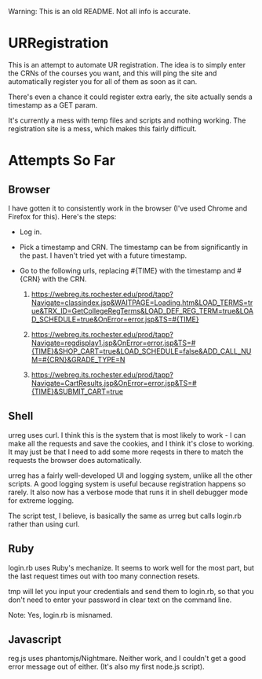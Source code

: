 Warning: This is an old README. Not all info is accurate.

URRegistration
==============

This is an attempt to automate UR registration. The idea is to simply enter the
CRNs of the courses you want, and this will ping the site and automatically
register you for all of them as soon as it can.

There's even a chance it could register extra early, the site actually sends a
timestamp as a GET param.

It's currently a mess with temp files and scripts and nothing working. The
registration site is a mess, which makes this fairly difficult.

Attempts So Far
===============

Browser
-------

I have gotten it to consistently work in the browser (I've used Chrome and
Firefox for this). Here's the steps:

* Log in.
* Pick a timestamp and CRN. The timestamp can be from significantly in the
  past. I haven't tried yet with a future timestamp.
* Go to the following urls, replacing #{TIME} with the timestamp and #{CRN}
  with the CRN.

    1. https://webreg.its.rochester.edu/prod/tapp?Navigate=classindex.jsp&WAITPAGE=Loading.htm&LOAD_TERMS=true&TRX_ID=GetCollegeRegTerms&LOAD_DEF_REG_TERM=true&LOAD_SCHEDULE=true&OnError=error.jsp&TS=#{TIME}

    2. https://webreg.its.rochester.edu/prod/tapp?Navigate=regdisplay1.jsp&OnError=error.jsp&TS=#{TIME}&SHOP_CART=true&LOAD_SCHEDULE=false&ADD_CALL_NUM=#{CRN}&GRADE_TYPE=N

    3. https://webreg.its.rochester.edu/prod/tapp?Navigate=CartResults.jsp&OnError=error.jsp&TS=#{TIME}&SUBMIT_CART=true

Shell
-----

urreg uses curl. I think this is the system that is most likely to work - I can
make all the requests and save the cookies, and I think it's close to working.
It may just be that I need to add some more reqests in there to match the
requests the browser does automatically.

urreg has a fairly well-developed UI and logging system, unlike all the other
scripts. A good logging system is useful because registration happens so
rarely. It also now has a verbose mode that runs it in shell debugger mode for
extreme logging.

The script test, I believe, is basically the same as urreg but calls login.rb
rather than using curl.

Ruby
----

login.rb uses Ruby's mechanize. It seems to work well for the most part, but
the last request times out with too many connection resets.

tmp will let you input your credentials and send them to login.rb, so that you
don't need to enter your password in clear text on the command line.

Note: Yes, login.rb is misnamed.

Javascript
----------

reg.js uses phantomjs/Nightmare. Neither work, and I couldn't get a good error
message out of either. (It's also my first node.js script).
